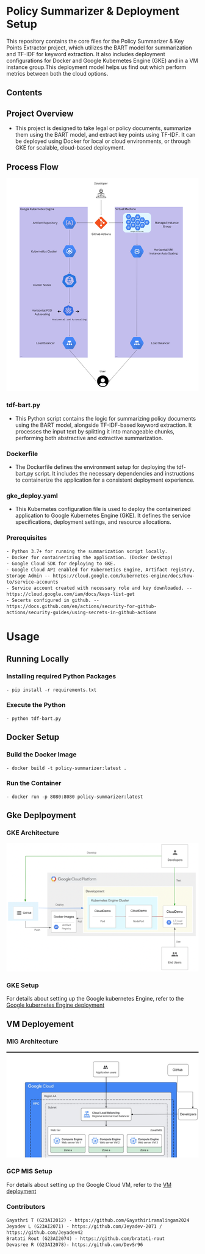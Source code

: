 # Policy Summarizer & Deployment Setup
This repository contains the core files for the Policy Summarizer & Key Points Extractor project, which utilizes the BART model for summarization and TF-IDF for keyword extraction. It also includes deployment configurations for Docker and Google Kubernetes Engine (GKE) and in a VM instance group.This deployment model helps us find out which perform metrics between both the cloud options.   

## Contents

## Project Overview
- This project is designed to take legal or policy documents, summarize them using the BART model, and extract key points using TF-IDF. It can be deployed using Docker for local or cloud environments, or through GKE for scalable, cloud-based deployment.
    
## Process Flow

![Process flow Diagram](./img/Process_view.png)

### tdf-bart.py
- This Python script contains the logic for summarizing policy documents using the BART model, alongside TF-IDF-based keyword extraction. It processes the input text by splitting it into manageable chunks, performing both abstractive and extractive summarization.

### Dockerfile
- The Dockerfile defines the environment setup for deploying the tdf-bart.py script. It includes the necessary dependencies and instructions to containerize the application for a consistent deployment experience.

### gke_deploy.yaml
- This Kubernetes configuration file is used to deploy the containerized application to Google Kubernetes Engine (GKE). It defines the service specifications, deployment settings, and resource allocations.

### Prerequisites
    - Python 3.7+ for running the summarization script locally.
    - Docker for containerizing the application. (Docker Desktop)
    - Google Cloud SDK for deploying to GKE.
    - Google Cloud API enabled for Kubernetics Engine, Artifact registry, Storage Admin -- https://cloud.google.com/kubernetes-engine/docs/how-to/service-accounts
    - Service account created with necessary role and key downloaded. -- https://cloud.google.com/iam/docs/keys-list-get
    - Secerts configured in github. -- https://docs.github.com/en/actions/security-for-github-actions/security-guides/using-secrets-in-github-actions

# Usage

## Running Locally

### Installing required Python Packages
 
    - pip install -r requirements.txt

### Execute the Python 
    - python tdf-bart.py

## Docker Setup 

### Build the Docker Image 
    - docker build -t policy-summarizer:latest .

### Run the Container 
    - docker run -p 8080:8080 policy-summarizer:latest

## Gke Deplpoyment

### GKE Architecture

![Architecture Diagram](./img/gke_arch.png)

### GKE Setup
 
For details about setting up the Google kubernetes Engine, refer to the [Google kubernetes Engine deployment](./gke-deployment/gcp_gke_deploy.md)


## VM Deployement

### MIG Architecture 

![Architecture Diagram](./img/g_vm_arch.jpg)

### GCP MIS Setup

For details about setting up the Google Cloud VM, refer to the [VM deployment](./gcp-vm-deployment/gcp_vm_deploy.md)

### Contributors

    Gayathri T (G23AI2012) - https://github.com/Gayathiriramalingam2024
    Jeyadev L (G23AI2071) - https://github.com/Jeyadev-2071 / https://github.com/Jeyadev42
    Bratati Rout (G23AI2074) - https://github.com/bratati-rout
    Devasree R (G23AI2078)- https://github.com/DevSr96
    